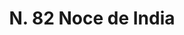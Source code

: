 ---
title: "N. 82 Noce de India"
permalink: "/edition/plant082/"
plant-name: "N. 82"
plant-number: "082"
plant-xml: "/assets/xml/plant082.xml"
plant-img1: "/assets/img/plant082_verso.jpg"
plant-img2: "/assets/img/plant082.jpg"
plant-title: "N. 82 Noce de India"
plant-wfo-link: ""
plant-kew-link: ""
plant-taxon-content: "Cocos nucifera L."
layout: single-xml
---